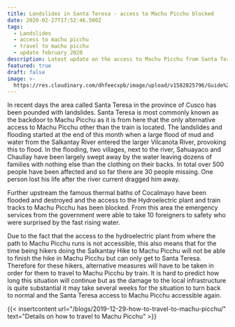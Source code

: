```yaml
---
title: Landslides in Santa Teresa - access to Machu Picchu blocked
date: 2020-02-27T17:52:46.500Z
tags:
  - Landslides
  - access to machu picchu
  - travel to machu picchu
  - update february 2020
description: Latest update on the access to Machu Picchu from Santa Teresa
featured: true
draft: false
image: >-
  https://res.cloudinary.com/dhfeecxpb/image/upload/v1582825796/Guide%20To%20Machu%20Picchu%20Featured%20articles/Landslide_Santa_Teresa_deq8ux.jpg
---
```

In recent days the area called Santa Teresa in the province of Cusco has been pounded with landslides. Santa Teresa is most commonly known as the backdoor to Machu Picchu as it is from here that the only alternative access to Machu Picchu other than the train is located. The landslides and flooding started at the end of this month when a large flood of mud and water from the Salkantay River entered the larger Vilcanota River, provoking this to flood. In the flooding, two villages, next to the river, Sahuayaco and Chaullay have been largely swept away by the water leaving dozens of families with nothing else than the clothing on their backs. In total over 500 people have been affected and so far there are 30 people missing. One person lost his life after the river current dragged him away. 

Further upstream the famous thermal baths of Cocalmayo have been flooded and destroyed and the access to the Hydroelectric plant and train tracks to Machu Picchu has been blocked. From this area the emergency services from the government were able to take 10 foreigners to safety who were surprised by the fast rising water. 

Due to the fact that the access to the hydroelectric plant from where the path to Machu Picchu runs is not accessible, this also means that for the time being hikers doing the Salkantay Hike to Machu Picchu will not be able to finish the hike in Machu Picchu but can only get to Santa Teresa. Therefore for these hikers, alternative measures will have to be taken in order for them to travel to Machu Picchu by train. It is hard to predict how long this situation will continue but as the damage to the local infrastructure is quite substantial it may take several weeks for the situation to turn back to normal and the Santa Teresa access to Machu Picchu accessible again.

{{< insertcontent url="/blogs/2019-12-29-how-to-travel-to-machu-picchu/" text="Details on how to travel to Machu Picchu" >}}
